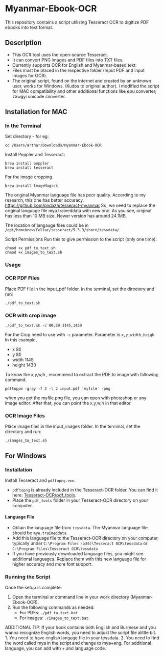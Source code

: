 # Myanmar-Ebook-OCR

This repository contains a script utilizing Tesseract OCR to digitize PDF ebooks into text format.

## Description

- This OCR tool uses the open-source Tesseract.
- It can convert PNG images and PDF files into TXT files.
- Currently supports OCR for English and Myanmar-based text.
- Files must be placed in the respective folder (Input PDF and input images for OCR).
- The original script, found on the internet and created by an unknown user, works for Windows. (Kudos to original author). I modified the script for MAC compatibility and other additional functions like epu converter, zawgyi unicode converter.

## Installation for MAC

### In the Terminal

Set directory - for eg:
```
cd /Users/arthur/Downloads/Myanmar-Ebook-OCR
```
Install Poppler and Tesseract:

```
brew install poppler
brew install tesseract
```

For the image cropping

```
brew install ImageMagick
```

The original Myanmar language file has poor quality. According to my research, this one has better accuracy. https://github.com/pndaza/tesseract-myanmar
So, we need to replace the original language file mya.traineddata with new one. As you see, original has less than 10 MB size. Newer version has around 24.1MB.

The location of langauge files could be in   `/opt/homebrew/Cellar/tesseract/5.3.3/share/tessdata/`


Script Permissions
Run this to give permission to the script (only one time):

```
chmod +x pdf_to_text.sh
chmod +x images_to_text.sh
```

### Usage
### OCR PDF Files

Place PDF file in the input_pdf folder.
In the terminal, set the directory and run:

```
./pdf_to_text.sh
```


### OCR with crop image

```
./pdf_to_text.sh -c 80,80,1145,1430
```

For the Crop need to use with `-c` parameter. Parameter is `x,y,width,heigh`. In this example,

   - x 80
   - y 80
   - width 1145
   - height 1430

To know the x,y,w,h , recommend to extract the PDF to image with following command.

```
pdftoppm -gray -f 2 -l 2 input.pdf 'myfile' -png
```

when you get the myfile.png file, you can open with photoshop or any image editor. After that, you can point the x,y,w,h in that editor.


### OCR Image Files
Place image files in the input_images folder.
In the terminal, set the directory and run:
```
./images_to_text.sh
```


## For Windows

### Installation

Install Tesseract and `pdftopng.exe`.

- `pdftopng` is already included in the Tesseract-OCR folder. You can find it here: [Tesseract-OCR/pdf_tools](https://github.com/NChanko/Myanmar-Ebook-OCR/tree/main/Tesseract-OCR/pdf_tools).
- Place the `pdf_tools` folder in your Tesseract-OCR directory on your computer.

#### Language File

- Obtain the language file from `tessdata`. The Myanmar language file should be `mya.traineddata`.
- Add this language file to the Tesseract-OCR directory on your computer, typically under `C:\Program Files (x86)\Tesseract OCR\tessdata` or `C:\Program Files\Tesseract OCR\tessdata`
- If you have previously downloaded language files, you might see additional languages. Replace them with this new language file for higher accuracy and more font support.

### Running the Script

Once the setup is complete:

1. Open the terminal or command line in your work directory (Myanmar-Ebook-OCR).
2. Run the following commands as needed:
   - For PDFs: `./pdf_to_text.bat`
   - For images: `./images_to_text.bat`



ADDITIONAL TIP: If your book contains both English and Burmese and you wanna recognize English words, you need to adjust the script file alittle bit. 1. You need to have english languge file in your tessdata. 2. You need to find the word called mya in the script and change to mya+eng. For additional language, you can add with + and language code.

